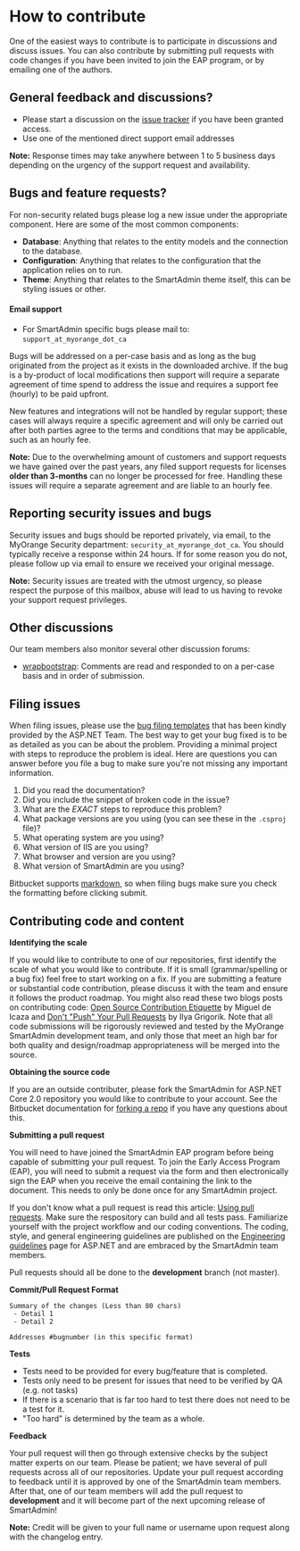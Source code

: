 # How to contribute

One of the easiest ways to contribute is to participate in discussions and discuss issues. You can also contribute by submitting pull requests with code changes if you have been invited to join the EAP program, or by emailing one of the authors.


## General feedback and discussions?

- Please start a discussion on the [issue tracker](https://bitbucket.org/myorange/smartadmin-core-2/issues?status=new&status=open) if you have been granted access.
- Use one of the mentioned direct support email addresses

**Note:** Response times may take anywhere between 1 to 5 business days depending on the urgency of the support request and availability.


## Bugs and feature requests?

For non-security related bugs please log a new issue under the appropriate component. Here are some of the most common components:

* **Database**: Anything that relates to the entity models and the connection to the database.
* **Configuration**: Anything that relates to the configuration that the application relies on to run.
* **Theme**: Anything that relates to the SmartAdmin theme itself, this can be styling issues or other.

#### Email support

- For SmartAdmin specific bugs please mail to: `support_at_myorange_dot_ca`

Bugs will be addressed on a per-case basis and as long as the bug originated from the project as it exists in the downloaded archive. If the bug is a by-product of local modifications then support will require a separate agreement of time spend to address the issue and requires a support fee (hourly) to be paid upfront.

New features and integrations will not be handled by regular support; these cases will always require a specific agreement and will only be carried out after both parties agree to the terms and conditions that may be applicable, such as an hourly fee.

**Note:** Due to the overwhelming amount of customers and support requests we have gained over the past years, any filed support requests for licenses **older than 3-months** can no longer be processed for free. Handling these issues will require a separate agreement and are liable to an hourly fee.

## Reporting security issues and bugs

Security issues and bugs should be reported privately, via email, to the MyOrange Security department: `security_at_myorange_dot_ca`. You should typically receive a response within 24 hours. If for some reason you do not, please follow up via email to ensure we received your original message.

**Note:** Security issues are treated with the utmost urgency, so please respect the purpose of this mailbox, abuse will lead to us having to revoke your support request privileges.

## Other discussions

Our team members also monitor several other discussion forums:

* [wrapbootstrap](https://wrapbootstrap.com/user/MyOrange): Comments are read and responded to on a per-case basis and in order of submission.

## Filing issues
When filing issues, please use the [bug filing templates](https://github.com/aspnet/Home/wiki/Functional-bug-template) that has been kindly provided by the ASP.NET Team.
The best way to get your bug fixed is to be as detailed as you can be about the problem.
Providing a minimal project with steps to reproduce the problem is ideal.
Here are questions you can answer before you file a bug to make sure you're not missing any important information.

1. Did you read the documentation?
2. Did you include the snippet of broken code in the issue?
3. What are the *EXACT* steps to reproduce this problem?
4. What package versions are you using (you can see these in the `.csproj` file)?
5. What operating system are you using?
6. What version of IIS are you using?
7. What browser and version are you using?
8. What version of SmartAdmin are you using?

Bitbucket supports [markdown](https://help.github.com/articles/github-flavored-markdown/), so when filing bugs make sure you check the formatting before clicking submit.

## Contributing code and content

**Identifying the scale**

If you would like to contribute to one of our repositories, first identify the scale of what you would like to contribute. If it is small (grammar/spelling or a bug fix) feel free to start working on a fix. If you are submitting a feature or substantial code contribution, please discuss it with the team and ensure it follows the product roadmap. You might also read these two blogs posts on contributing code: [Open Source Contribution Etiquette](http://tirania.org/blog/archive/2010/Dec-31.html) by Miguel de Icaza and [Don't "Push" Your Pull Requests](https://www.igvita.com/2011/12/19/dont-push-your-pull-requests/) by Ilya Grigorik. Note that all code submissions will be rigorously reviewed and tested by the MyOrange SmartAdmin development team, and only those that meet an high bar for both quality and design/roadmap appropriateness will be merged into the source.

**Obtaining the source code**

If you are an outside contributer, please fork the SmartAdmin for ASP.NET Core 2.0 repository you would like to contribute to your account. See the Bitbucket documentation for [forking a repo](https://bitbucket.org/) if you have any questions about this. 

**Submitting a pull request**

You will need to have joined the SmartAdmin EAP program before being capable of submitting your pull request. To join the Early Access Program (EAP), you will need to submit a request via the form and then electronically sign the EAP when you receive the email containing the link to the document. This needs to only be done once for any SmartAdmin project.

If you don't know what a pull request is read this article: [Using pull requests](https://help.github.com/articles/using-pull-requests). Make sure the respository can build and all tests pass. Familiarize yourself with the project workflow and our coding conventions. The coding, style, and general engineering guidelines are published on the [Engineering guidelines](https://github.com/aspnet/Home/wiki/Engineering-guidelines) page for ASP.NET and are embraced by the SmartAdmin team members.

Pull requests should all be done to the **development** branch (not master). 

**Commit/Pull Request Format**

```
Summary of the changes (Less than 80 chars)
 - Detail 1
 - Detail 2

Addresses #bugnumber (in this specific format)
```

**Tests**

-  Tests need to be provided for every bug/feature that is completed.
-  Tests only need to be present for issues that need to be verified by QA (e.g. not tasks)
-  If there is a scenario that is far too hard to test there does not need to be a test for it.
  - "Too hard" is determined by the team as a whole.

**Feedback**

Your pull request will then go through extensive checks by the subject matter experts on our team. Please be patient; we have several of pull requests across all of our repositories. Update your pull request according to feedback until it is approved by one of the SmartAdmin team members. After that, one of our team members will add the pull request to **development** and it will become part of the next upcoming release of SmartAdmin!

**Note:** Credit will be given to your full name or username upon request along with the changelog entry.

